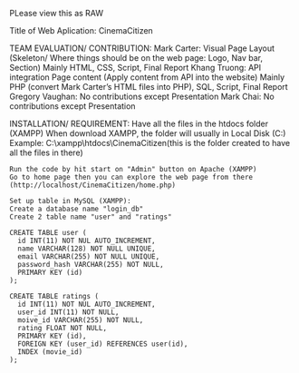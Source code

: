 PLease view this as RAW


Title of Web Aplication: CinemaCitizen

TEAM EVALUATION/ CONTRIBUTION:
  Mark Carter:
    Visual
    Page Layout (Skeleton/ Where things should be on the web page: Logo, Nav bar, Section)
    Mainly HTML, CSS, Script, Final Report
  Khang Truong:
    API integration
    Page content (Apply content from API into the website)
    Mainly PHP (convert Mark Carter’s HTML files into PHP), SQL, Script, Final Report
  Gregory Vaughan:
    No contributions except Presentation
  Mark Chai:
    No contributions except Presentation




INSTALLATION/ REQUIREMENT:
  Have all the files in the htdocs folder (XAMPP)
  When download XAMPP, the folder will usually in Local Disk (C:)
  Example:
    C:\xampp\htdocs\CinemaCitizen(this is the folder created to have all the files in there)
    
    Run the code by hit start on "Admin" button on Apache (XAMPP)
    Go to home page then you can explore the web page from there (http://localhost/CinemaCitizen/home.php)
    
    Set up table in MySQL (XAMPP):
    Create a database name "login_db"
    Create 2 table name "user" and "ratings"
    
    CREATE TABLE user (
      id INT(11) NOT NUL AUTO_INCREMENT,
      name VARCHAR(128) NOT NULL UNIQUE,
      email VARCHAR(255) NOT NULL UNIQUE,
      password_hash VARCHAR(255) NOT NULL,
      PRIMARY KEY (id)
    );
    
    CREATE TABLE ratings (
      id INT(11) NOT NUL AUTO_INCREMENT,
      user_id INT(11) NOT NULL,
      moive_id VARCHAR(255) NOT NULL,
      rating FLOAT NOT NULL,
      PRIMARY KEY (id),
      FOREIGN KEY (user_id) REFERENCES user(id),
      INDEX (movie_id)
    );
